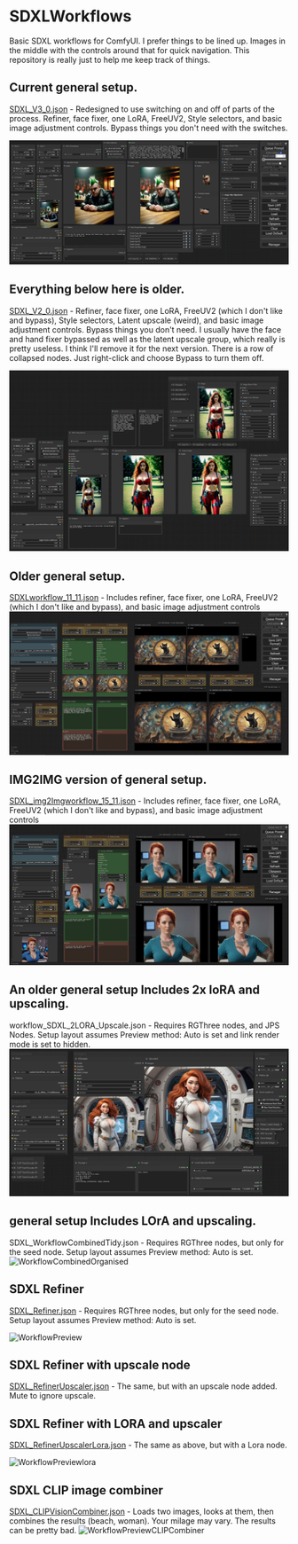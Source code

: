 # SDXLWorkflows
Basic SDXL workflows for ComfyUI. I prefer things to be lined up. Images in the middle with the controls around that for quick navigation. This repository is really just to help me keep track of things.

## Current general setup.
[SDXL_V3_0.json](https://github.com/zzubnik/SDXLWorkflow/blob/main/SDXL_3_0.json) -  Redesigned to use switching on and off of parts of the process. Refiner, face fixer, one LoRA,  FreeUV2, Style selectors, and basic image adjustment controls. Bypass things you don't need with the switches.

![![WorkflowPreview]](https://github.com/zzubnik/SDXLWorkflow/blob/main/SDXL_3_0.JPG)

## Everything below here is older.
[SDXL_V2_0.json](https://github.com/zzubnik/SDXLWorkflow/blob/main/SDXL_V2_0.json) -  Refiner, face fixer, one LoRA,  FreeUV2 (which I don't like and bypass), Style selectors, Latent upscale (weird), and basic image adjustment controls. Bypass things you don't need. I usually have the face and hand fixer bypassed as well as the latent upscale group, which really is pretty useless. I think I'll remove it for the next version. There is a row of collapsed nodes. Just right-click and choose Bypass to turn them off.

![![WorkflowPreview]](https://github.com/zzubnik/SDXLWorkflow/blob/main/SDXL_V2_0.JPG)

## Older general setup.
[SDXLworkflow_11_11.json](https://github.com/zzubnik/SDXLWorkflow/blob/main/SDXLworkflow_11_11.json) -  Includes refiner, face fixer, one LoRA,  FreeUV2 (which I don't like and bypass), and basic image adjustment controls
![![WorkflowPreview]](https://github.com/zzubnik/SDXLWorkflow/blob/main/general_sdxl_11_11.JPG)

## IMG2IMG version of general setup.
[SDXL_img2Imgworkflow_15_11.json](https://github.com/zzubnik/SDXLWorkflow/blob/main/SDXL_img2Imgworkflow_15_11.json) -  Includes refiner, face fixer, one LoRA,  FreeUV2 (which I don't like and bypass), and basic image adjustment controls
![![WorkflowPreview]](https://github.com/zzubnik/SDXLWorkflow/blob/main/SDXL_img2Imgworkflow_15_11.JPG)


## An older general setup Includes 2x loRA and upscaling.
workflow_SDXL_2LORA_Upscale.json - Requires RGThree nodes, and JPS Nodes. Setup layout assumes Preview method: Auto is set and link render mode is set to hidden.
![![WorkflowPreview]](https://github.com/zzubnik/SDXLWorkflow/blob/main/workflow_SDXL_2LORA_Upscale.JPG)

## general setup Includes LOrA and upscaling.
SDXL_WorkflowCombinedTidy.json - Requires RGThree nodes, but only for the seed node. Setup layout assumes Preview method: Auto is set.
![WorkflowCombinedOrganised](https://github.com/zzubnik/SDXLWorkflow/assets/24965799/86b1161a-3e58-4474-94ec-05ba8073c376)


## SDXL Refiner
[SDXL_Refiner.json]([url](https://github.com/zzubnik/SDXLWorkflow/blob/main/SDXL_Refiner.json)) - Requires RGThree nodes, but only for the seed node. Setup layout assumes Preview method: Auto is set.

![WorkflowPreview](https://github.com/zzubnik/SDXLWorkflow/assets/24965799/9a1eb0bf-3c3e-4d0c-afe8-3654918c356e)


## SDXL Refiner with upscale node
[SDXL_RefinerUpscaler.json]([url](https://github.com/zzubnik/SDXLWorkflow/blob/main/SDXL_RefinerUpscaler.json)) - The same, but with an upscale node added. Mute to ignore upscale.


## SDXL Refiner with LORA and upscaler
[SDXL_RefinerUpscalerLora.json]([url](https://github.com/zzubnik/SDXLWorkflow/blob/main/SDXL_RefinerUpscalerLora.json)) - The same as above, but with a Lora node.

![WorkflowPreviewlora](https://github.com/zzubnik/SDXLWorkflow/assets/24965799/d274f364-c0cf-4633-bc3b-64f850d0e053)


## SDXL CLIP image combiner
[SDXL_CLIPVisionCombiner.json]([url](https://github.com/zzubnik/SDXLWorkflow/blob/main/SDXL_CLIPVisionCombiner.json)) - Loads two images, looks at them, then combines the results (beach, woman). Your milage may vary. The results can be pretty bad.
![WorkflowPreviewCLIPCombiner](https://github.com/zzubnik/SDXLWorkflow/assets/24965799/0b4a4fe0-88b7-4017-9b7e-57276d19f5d1)
